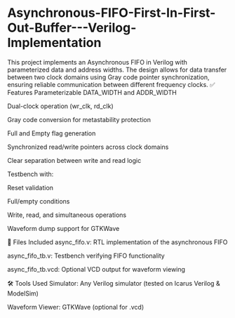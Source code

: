 # Asynchronous-FIFO-First-In-First-Out-Buffer---Verilog-Implementation
This project implements an Asynchronous FIFO in Verilog with parameterized data and address widths. The design allows for data transfer between two clock domains using Gray code pointer synchronization, ensuring reliable communication between different frequency clocks.
✅ Features
Parameterizable DATA_WIDTH and ADDR_WIDTH

Dual-clock operation (wr_clk, rd_clk)

Gray code conversion for metastability protection

Full and Empty flag generation

Synchronized read/write pointers across clock domains

Clear separation between write and read logic

Testbench with:

Reset validation

Full/empty conditions

Write, read, and simultaneous operations

Waveform dump support for GTKWave

📁 Files Included
async_fifo.v: RTL implementation of the asynchronous FIFO

async_fifo_tb.v: Testbench verifying FIFO functionality

async_fifo_tb.vcd: Optional VCD output for waveform viewing

🛠️ Tools Used
Simulator: Any Verilog simulator (tested on Icarus Verilog & ModelSim)

Waveform Viewer: GTKWave (optional for .vcd)
